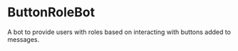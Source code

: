 # ButtonRoleBot
A bot to provide users with roles based on interacting with buttons added to messages.
